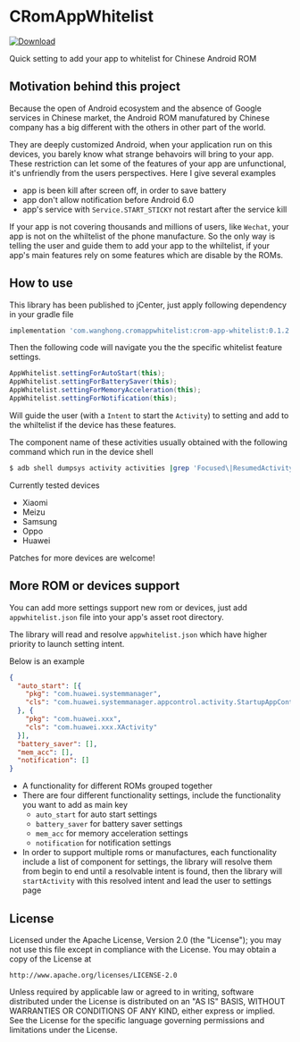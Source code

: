 CRomAppWhitelist
================
[ ![Download](https://api.bintray.com/packages/wanghonglin/maven/crom-app-whitelist/images/download.svg?version=0.1.2) ](https://bintray.com/wanghonglin/maven/crom-app-whitelist/0.1.2/link)

Quick setting to add your app to whitelist for Chinese Android ROM

Motivation behind this project
------

Because the open of Android ecosystem and the absence of Google services in Chinese market, the Android ROM manufatured by Chinese company has a big different with the others in other part of the world.

They are deeply customized Android, when your application run on this devices, you barely know what strange behavoirs will bring to your app. These restriction can let some of the features of your app are unfunctional, it's unfriendly from the users perspectives. Here I give several examples

* app is been kill after screen off, in order to save battery
* app don't allow notification before Android 6.0
* app's service with `Service.START_STICKY` not restart after the service kill

If your app is not covering thousands and millions of users, like `Wechat`, your app is not on the whiltelist of the phone manufacture. So the only way is telling the user and guide them to add your app to the whiltelist, if your app's main features rely on some features which are disable by the ROMs.

How to use
------

This library has been published to jCenter, just apply following dependency in your gradle file

```gradle
implementation 'com.wanghong.cromappwhitelist:crom-app-whitelist:0.1.2'
```

Then the following code will navigate you the the specific whitelist feature settings.

```java
AppWhitelist.settingForAutoStart(this);
AppWhitelist.settingForBatterySaver(this);
AppWhitelist.settingForMemoryAcceleration(this);
AppWhitelist.settingForNotification(this);
```
Will guide the user (with a `Intent` to start the `Activity`) to setting and add to the whiltelist if the device has these features.

The component name of these activities usually obtained with the following command which run in the device shell

```sh
$ adb shell dumpsys activity activities |grep 'Focused\|ResumedActivity'
```

Currently tested devices

* Xiaomi
* Meizu
* Samsung
* Oppo
* Huawei

Patches for more devices are welcome!

More ROM or devices support
---------------------------
You can add more settings support new rom or devices, just add `appwhitelist.json` file into your app's asset root directory.

The library will read and resolve `appwhitelist.json` which have higher priority to launch setting intent.

Below is an example

```json
{
  "auto_start": [{
    "pkg": "com.huawei.systemmanager",
    "cls": "com.huawei.systemmanager.appcontrol.activity.StartupAppControlActivity"
  }, {
    "pkg": "com.huawei.xxx",
    "cls": "com.huawei.xxx.XActivity"
  }],
  "battery_saver": [],
  "mem_acc": [],
  "notification": []
}
```
* A functionality for different ROMs grouped together
* There are four different functionality settings, include the functionality you want to add as main key
    * `auto_start` for auto start settings
    * `battery_saver` for battery saver settings
    * `mem_acc` for memory acceleration settings
    * `notification` for notification settings
* In order to support multiple roms or manufactures, each functionality include a list of component for settings, the library will resolve them
from begin to end until a resolvable intent is found, then the library will `startActivity` with
this resolved intent and lead the user to settings page


License
------
Licensed under the Apache License, Version 2.0 (the "License");
you may not use this file except in compliance with the License.
You may obtain a copy of the License at

    http://www.apache.org/licenses/LICENSE-2.0

Unless required by applicable law or agreed to in writing, software
distributed under the License is distributed on an "AS IS" BASIS,
WITHOUT WARRANTIES OR CONDITIONS OF ANY KIND, either express or implied.
See the License for the specific language governing permissions and
limitations under the License.
